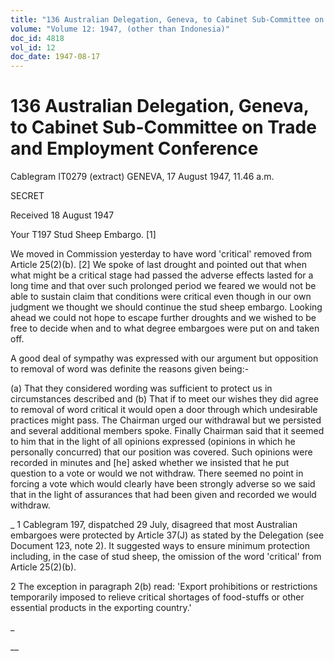 ```yaml
---
title: "136 Australian Delegation, Geneva, to Cabinet Sub-Committee on Trade and Employment Conference"
volume: "Volume 12: 1947, (other than Indonesia)"
doc_id: 4818
vol_id: 12
doc_date: 1947-08-17
---
```


# 136 Australian Delegation, Geneva, to Cabinet Sub-Committee on Trade and Employment Conference

Cablegram IT0279 (extract) GENEVA, 17 August 1947, 11.46 a.m.

SECRET

Received 18 August 1947

Your T197 Stud Sheep Embargo. [1]

We moved in Commission yesterday to have word 'critical' removed from Article 25(2)(b). [2] We spoke of last drought and pointed out that when what might be a critical stage had passed the adverse effects lasted for a long time and that over such prolonged period we feared we would not be able to sustain claim that conditions were critical even though in our own judgment we thought we should continue the stud sheep embargo. Looking ahead we could not hope to escape further droughts and we wished to be free to decide when and to what degree embargoes were put on and taken off.

A good deal of sympathy was expressed with our argument but opposition to removal of word was definite the reasons given being:-

(a) That they considered wording was sufficient to protect us in circumstances described and (b) That if to meet our wishes they did agree to removal of word critical it would open a door through which undesirable practices might pass. The Chairman urged our withdrawal but we persisted and several additional members spoke. Finally Chairman said that it seemed to him that in the light of all opinions expressed (opinions in which he personally concurred) that our position was covered. Such opinions were recorded in minutes and [he] asked whether we insisted that he put question to a vote or would we not withdraw. There seemed no point in forcing a vote which would clearly have been strongly adverse so we said that in the light of assurances that had been given and recorded we would withdraw.

_ 1 Cablegram 197, dispatched 29 July, disagreed that most Australian embargoes were protected by Article 37(J) as stated by the Delegation (see Document 123, note 2). It suggested ways to ensure minimum protection including, in the case of stud sheep, the omission of the word 'critical' from Article 25(2)(b).

2 The exception in paragraph 2(b) read: 'Export prohibitions or restrictions temporarily imposed to relieve critical shortages of food-stuffs or other essential products in the exporting country.'

_

__
